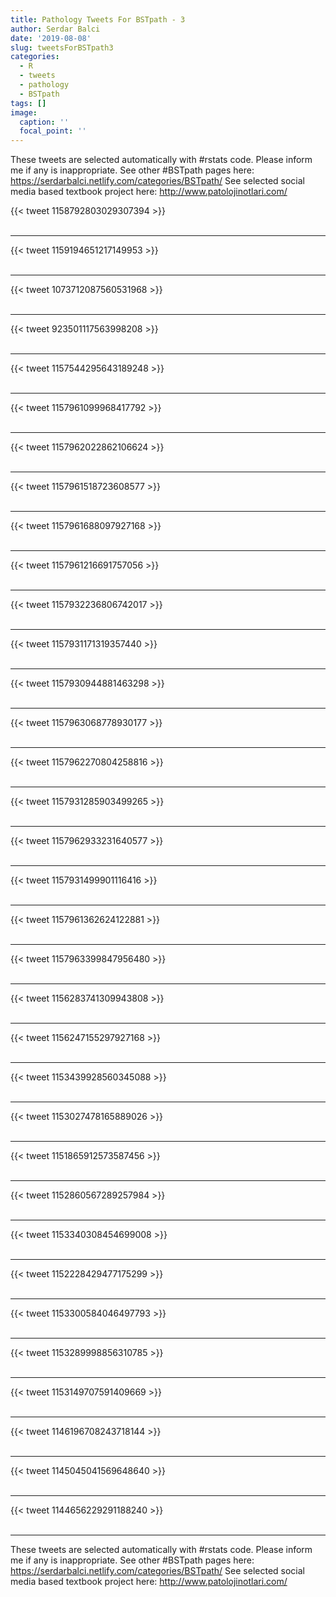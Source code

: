 ```yaml
---
title: Pathology Tweets For BSTpath - 3
author: Serdar Balci
date: '2019-08-08'
slug: tweetsForBSTpath3
categories:
  - R
  - tweets
  - pathology
  - BSTpath
tags: []
image:
  caption: ''
  focal_point: ''
---
```



These tweets are selected automatically with #rstats code. Please inform me if any is inappropriate.
See other #BSTpath pages here: https://serdarbalci.netlify.com/categories/BSTpath/ 
See selected social media based textbook project here: http://www.patolojinotlari.com/

{{< tweet 1158792803029307394 >}}
<br>
<br>
<hr>
{{< tweet 1159194651217149953 >}}
<br>
<br>
<hr>
{{< tweet 1073712087560531968 >}}
<br>
<br>
<hr>
{{< tweet 923501117563998208 >}}
<br>
<br>
<hr>
{{< tweet 1157544295643189248 >}}
<br>
<br>
<hr>
{{< tweet 1157961099968417792 >}}
<br>
<br>
<hr>
{{< tweet 1157962022862106624 >}}
<br>
<br>
<hr>
{{< tweet 1157961518723608577 >}}
<br>
<br>
<hr>
{{< tweet 1157961688097927168 >}}
<br>
<br>
<hr>
{{< tweet 1157961216691757056 >}}
<br>
<br>
<hr>
{{< tweet 1157932236806742017 >}}
<br>
<br>
<hr>
{{< tweet 1157931171319357440 >}}
<br>
<br>
<hr>
{{< tweet 1157930944881463298 >}}
<br>
<br>
<hr>
{{< tweet 1157963068778930177 >}}
<br>
<br>
<hr>
{{< tweet 1157962270804258816 >}}
<br>
<br>
<hr>
{{< tweet 1157931285903499265 >}}
<br>
<br>
<hr>
{{< tweet 1157962933231640577 >}}
<br>
<br>
<hr>
{{< tweet 1157931499901116416 >}}
<br>
<br>
<hr>
{{< tweet 1157961362624122881 >}}
<br>
<br>
<hr>
{{< tweet 1157963399847956480 >}}
<br>
<br>
<hr>
{{< tweet 1156283741309943808 >}}
<br>
<br>
<hr>
{{< tweet 1156247155297927168 >}}
<br>
<br>
<hr>
{{< tweet 1153439928560345088 >}}
<br>
<br>
<hr>
{{< tweet 1153027478165889026 >}}
<br>
<br>
<hr>
{{< tweet 1151865912573587456 >}}
<br>
<br>
<hr>
{{< tweet 1152860567289257984 >}}
<br>
<br>
<hr>
{{< tweet 1153340308454699008 >}}
<br>
<br>
<hr>
{{< tweet 1152228429477175299 >}}
<br>
<br>
<hr>
{{< tweet 1153300584046497793 >}}
<br>
<br>
<hr>
{{< tweet 1153289998856310785 >}}
<br>
<br>
<hr>
{{< tweet 1153149707591409669 >}}
<br>
<br>
<hr>
{{< tweet 1146196708243718144 >}}
<br>
<br>
<hr>
{{< tweet 1145045041569648640 >}}
<br>
<br>
<hr>
{{< tweet 1144656229291188240 >}}
<br>
<br>
<hr>


These tweets are selected automatically with #rstats code. Please inform me if any is inappropriate.
See other #BSTpath pages here: https://serdarbalci.netlify.com/categories/BSTpath/ 
See selected social media based textbook project here: http://www.patolojinotlari.com/
